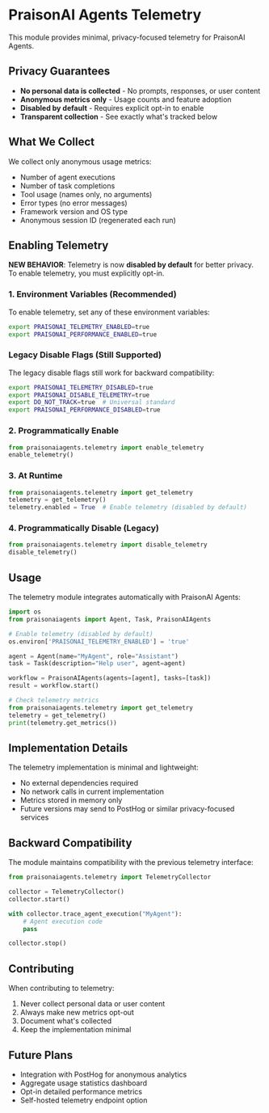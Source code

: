 # PraisonAI Agents Telemetry

This module provides minimal, privacy-focused telemetry for PraisonAI Agents.

## Privacy Guarantees

- **No personal data is collected** - No prompts, responses, or user content
- **Anonymous metrics only** - Usage counts and feature adoption
- **Disabled by default** - Requires explicit opt-in to enable
- **Transparent collection** - See exactly what's tracked below

## What We Collect

We collect only anonymous usage metrics:
- Number of agent executions
- Number of task completions  
- Tool usage (names only, no arguments)
- Error types (no error messages)
- Framework version and OS type
- Anonymous session ID (regenerated each run)

## Enabling Telemetry

**NEW BEHAVIOR**: Telemetry is now **disabled by default** for better privacy. To enable telemetry, you must explicitly opt-in.

### 1. Environment Variables (Recommended)

To enable telemetry, set any of these environment variables:
```bash
export PRAISONAI_TELEMETRY_ENABLED=true
export PRAISONAI_PERFORMANCE_ENABLED=true
```

### Legacy Disable Flags (Still Supported)

The legacy disable flags still work for backward compatibility:
```bash
export PRAISONAI_TELEMETRY_DISABLED=true
export PRAISONAI_DISABLE_TELEMETRY=true
export DO_NOT_TRACK=true  # Universal standard
export PRAISONAI_PERFORMANCE_DISABLED=true
```

### 2. Programmatically Enable

```python
from praisonaiagents.telemetry import enable_telemetry
enable_telemetry()
```

### 3. At Runtime

```python
from praisonaiagents.telemetry import get_telemetry
telemetry = get_telemetry()
telemetry.enabled = True  # Enable telemetry (disabled by default)
```

### 4. Programmatically Disable (Legacy)

```python
from praisonaiagents.telemetry import disable_telemetry
disable_telemetry()
```

## Usage

The telemetry module integrates automatically with PraisonAI Agents:

```python
import os
from praisonaiagents import Agent, Task, PraisonAIAgents

# Enable telemetry (disabled by default)
os.environ['PRAISONAI_TELEMETRY_ENABLED'] = 'true'

agent = Agent(name="MyAgent", role="Assistant")
task = Task(description="Help user", agent=agent)

workflow = PraisonAIAgents(agents=[agent], tasks=[task])
result = workflow.start()

# Check telemetry metrics
from praisonaiagents.telemetry import get_telemetry
telemetry = get_telemetry()
print(telemetry.get_metrics())
```

## Implementation Details

The telemetry implementation is minimal and lightweight:
- No external dependencies required
- No network calls in current implementation
- Metrics stored in memory only
- Future versions may send to PostHog or similar privacy-focused services

## Backward Compatibility

The module maintains compatibility with the previous telemetry interface:

```python
from praisonaiagents.telemetry import TelemetryCollector

collector = TelemetryCollector()
collector.start()

with collector.trace_agent_execution("MyAgent"):
    # Agent execution code
    pass

collector.stop()
```

## Contributing

When contributing to telemetry:
1. Never collect personal data or user content
2. Always make new metrics opt-out
3. Document what's collected
4. Keep the implementation minimal

## Future Plans

- Integration with PostHog for anonymous analytics
- Aggregate usage statistics dashboard
- Opt-in detailed performance metrics
- Self-hosted telemetry endpoint option